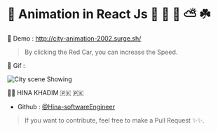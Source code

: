 # 🔘 Animation in React Js 🏡 🏢 🚗 ⛅️ ☘️

🔘 Demo : http://city-animation-2002.surge.sh/

> By clicking the Red Car, you can increase the Speed.

🔘 Gif :

![City scene Showing](./gif/animation.gif)

👩‍💻 HINA KHADIM 🇵🇰 🇵🇰

- Github : [@Hina-softwareEngineer](https://github.com/Hina-softwareEngineer)

> If you want to contribute, feel free to make a Pull Request ✨✨.
